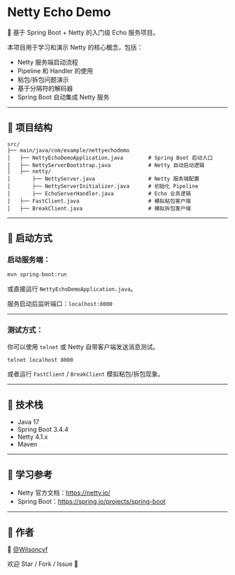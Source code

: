 # Netty Echo Demo

🚀 基于 Spring Boot + Netty 的入门级 Echo 服务项目。

本项目用于学习和演示 Netty 的核心概念，包括：
- Netty 服务端启动流程
- Pipeline 和 Handler 的使用
- 粘包/拆包问题演示
- 基于分隔符的解码器
- Spring Boot 自动集成 Netty 服务

---

## 📁 项目结构

```
src/
├── main/java/com/example/nettyechodemo
│   ├── NettyEchoDemoApplication.java        # Spring Boot 启动入口
│   ├── NettyServerBootstrap.java            # Netty 自动启动逻辑
│   ├── netty/
│       ├── NettyServer.java                 # Netty 服务端配置
│       ├── NettyServerInitializer.java      # 初始化 Pipeline
│       ├── EchoServerHandler.java           # Echo 业务逻辑
│   ├── FastClient.java                      # 模拟粘包客户端
│   ├── BreakClient.java                     # 模拟拆包客户端
```
---

## 🧪 启动方式

### 启动服务端：

```bash
mvn spring-boot:run
```

或直接运行 `NettyEchoDemoApplication.java`。

服务启动后监听端口：`localhost:8000`

---

### 测试方式：

你可以使用 `telnet` 或 Netty 自带客户端发送消息测试。

```bash
telnet localhost 8000
```

或者运行 `FastClient` / `BreakClient` 模拟粘包/拆包现象。

---

## 🔧 技术栈

- Java 17
- Spring Boot 3.4.4
- Netty 4.1.x
- Maven

---

## 📘 学习参考

- Netty 官方文档：https://netty.io/
- Spring Boot：https://spring.io/projects/spring-boot

---

## 📌 作者

👤 [@Wilsoncyf](https://github.com/Wilsoncyf)

欢迎 Star / Fork / Issue 🙌
```